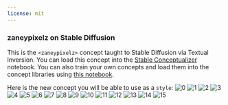 ```yaml
---
license: mit
---
```

### zaneypixelz on Stable Diffusion
This is the `<zaneypixelz>` concept taught to Stable Diffusion via Textual Inversion. You can load this concept into the [Stable Conceptualizer](https://colab.research.google.com/github/huggingface/notebooks/blob/main/diffusers/stable_conceptualizer_inference.ipynb) notebook. You can also train your own concepts and load them into the concept libraries using [this notebook](https://colab.research.google.com/github/huggingface/notebooks/blob/main/diffusers/sd_textual_inversion_training.ipynb).

Here is the new concept you will be able to use as a `style`:
![<zaneypixelz> 0](https://huggingface.co/sd-concepts-library/zaneypixelz/resolve/main/concept_images/11.jpeg)
![<zaneypixelz> 1](https://huggingface.co/sd-concepts-library/zaneypixelz/resolve/main/concept_images/8.jpeg)
![<zaneypixelz> 2](https://huggingface.co/sd-concepts-library/zaneypixelz/resolve/main/concept_images/2.jpeg)
![<zaneypixelz> 3](https://huggingface.co/sd-concepts-library/zaneypixelz/resolve/main/concept_images/13.jpeg)
![<zaneypixelz> 4](https://huggingface.co/sd-concepts-library/zaneypixelz/resolve/main/concept_images/12.jpeg)
![<zaneypixelz> 5](https://huggingface.co/sd-concepts-library/zaneypixelz/resolve/main/concept_images/3.jpeg)
![<zaneypixelz> 6](https://huggingface.co/sd-concepts-library/zaneypixelz/resolve/main/concept_images/6.jpeg)
![<zaneypixelz> 7](https://huggingface.co/sd-concepts-library/zaneypixelz/resolve/main/concept_images/1.jpeg)
![<zaneypixelz> 8](https://huggingface.co/sd-concepts-library/zaneypixelz/resolve/main/concept_images/15.jpeg)
![<zaneypixelz> 9](https://huggingface.co/sd-concepts-library/zaneypixelz/resolve/main/concept_images/10.jpeg)
![<zaneypixelz> 10](https://huggingface.co/sd-concepts-library/zaneypixelz/resolve/main/concept_images/9.jpeg)
![<zaneypixelz> 11](https://huggingface.co/sd-concepts-library/zaneypixelz/resolve/main/concept_images/5.jpeg)
![<zaneypixelz> 12](https://huggingface.co/sd-concepts-library/zaneypixelz/resolve/main/concept_images/4.jpeg)
![<zaneypixelz> 13](https://huggingface.co/sd-concepts-library/zaneypixelz/resolve/main/concept_images/7.jpeg)
![<zaneypixelz> 14](https://huggingface.co/sd-concepts-library/zaneypixelz/resolve/main/concept_images/14.jpeg)
![<zaneypixelz> 15](https://huggingface.co/sd-concepts-library/zaneypixelz/resolve/main/concept_images/0.jpeg)

